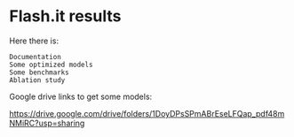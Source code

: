 <h1>Flash.it results</h1>

Here there is:

    Documentation
    Some optimized models
    Some benchmarks
    Ablation study

Google drive links to get some models:

https://drive.google.com/drive/folders/1DoyDPsSPmABrEseLFQap_pdf48mNMiRC?usp=sharing
